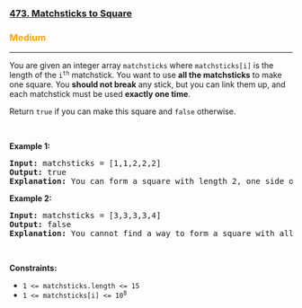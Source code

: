<h3>
<a href="https://leetcode.com/problems/matchsticks-to-square/description/">473. Matchsticks to Square</a>
</h3>
<h3 style="color:orange">Medium</h3>
<hr>

<div class="elfjS" data-track-load="description_content"><p>You are given an integer array <code>matchsticks</code> where <code>matchsticks[i]</code> is the length of the <code>i<sup>th</sup></code> matchstick. 
  You want to use <b>all the matchsticks</b> to make one square. You <b>should not break</b> any stick, but you can link them up, and each matchstick must be used <b>exactly one time</b>.

</p>

<p>Return <code>true</code> if you can make this square and <code>false</code> otherwise.</p>

<p>&nbsp;</p>
<p><strong class="example">Example 1:</strong></p>

<pre><strong>Input:</strong> matchsticks = [1,1,2,2,2]
<strong>Output:</strong> true
<strong>Explanation:</strong> You can form a square with length 2, one side of the square came two sticks with length 1.
</pre>

<p><strong class="example">Example 2:</strong></p>

<pre><strong>Input:</strong> matchsticks = [3,3,3,3,4]
<strong>Output:</strong> false
<strong>Explanation:</strong> You cannot find a way to form a square with all the matchsticks.
</pre>

<p>&nbsp;</p>
<p><strong>Constraints:</strong></p>

<ul>
	<li><code>1 &lt;= matchsticks.length &lt;= 15</code></li>
	<li><code>1 &lt;= matchsticks[i] &lt;= 10<sup>8</sup></code></li>


</ul>
</div>

